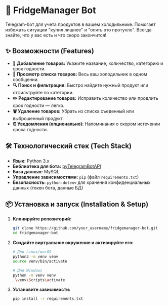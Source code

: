 # 🍔 FridgeManager Bot

Telegram-бот для учета продуктов в вашем холодильнике. Помогает избежать ситуации "купил лишнее" и "опять это протухло". Всегда знайте, что у вас есть и что скоро закончится!

## ✨ Возможности (Features)

*   **📝 Добавление товаров:** Укажите название, количество, категорию и срок годности.
*   **👀 Просмотр списка товаров:** Весь ваш холодильник в одном сообщении.
*   **🔍 Поиск и фильтрация:** Быстро найдите нужный продукт или отфильтруйте по категории.
*   **✏️ Редактирование товаров:** Исправить количество или продлить срок годности — легко.
*   **🗑️ Удаление товаров:** Убрать из списка съеденный или выброшенный продукт.
*   **⏰ Уведомления (опционально):** Напоминания о скором истечении срока годности.

## 🛠️ Технологический стек (Tech Stack)

*   **Язык:** Python 3.x
*   **Библиотека для бота:** [pyTelegramBotAPI](https://github.com/eternnoir/pyTelegramBotAPI)
*   **База данных:** MySQL
*   **Управление зависимостями:** `pip` (файл `requirements.txt`)
*   **Безопасность:** `python-dotenv` для хранения конфиденциальных данных (токен бота, данные БД)

## 📦 Установка и запуск (Installation & Setup)

1.  **Клонируйте репозиторий:**
    ```bash
    git clone https://github.com/your_username/fridgemanager-bot.git
    cd fridgemanager-bot
    ```

2.  **Создайте виртуальное окружение и активируйте его:**
    ```bash
    # Для Linux/macOS
    python3 -m venv venv
    source venv/bin/activate

    # Для Windows
    python -m venv venv
    .\venv\Scripts\activate
    ```

3.  **Установите зависимости:**
    ```bash
    pip install -r requirements.txt
    ```
